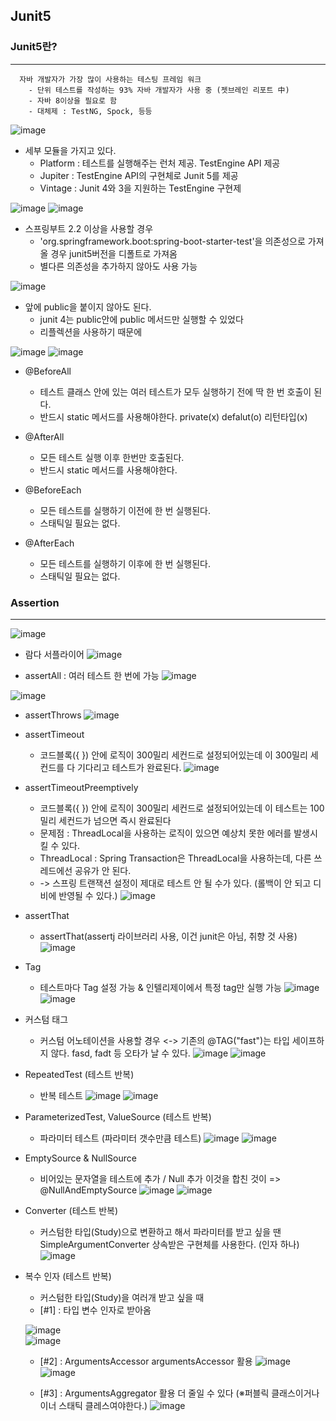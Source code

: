 ## Junit5

### Junit5란?
-----
```
  자바 개발자가 가장 많이 사용하는 테스팅 프레임 워크
    - 단위 테스트를 작성하는 93% 자바 개발자가 사용 중 (젯브레인 리포트 中)
    - 자바 8이상을 필요로 함
    - 대체제 : TestNG, Spock, 등등
```
![image](https://user-images.githubusercontent.com/76584547/120640178-212e4980-c4ad-11eb-8152-143e2f88dfaf.png)


  + 세부 모듈을 가지고 있다.
    + Platform : 테스트를 실행해주는 런처 제공. TestEngine API 제공 
    + Jupiter : TestEngine API의 구현체로 Junit 5를 제공
    + Vintage : Junit 4와 3을 지원하는 TestEngine 구현제

![image](https://user-images.githubusercontent.com/76584547/120641428-8afb2300-c4ae-11eb-8886-9464b7358c15.png)
![image](https://user-images.githubusercontent.com/76584547/120642053-605d9a00-c4af-11eb-8d23-39669b205343.png)

  + 스프링부트 2.2 이상을 사용할 경우
    + 'org.springframework.boot:spring-boot-starter-test'을 의존성으로 가져올 경우 junit5버전을 디폴트로 가져옴 
    + 별다른 의존성을 추가하지 않아도 사용 가능


![image](https://user-images.githubusercontent.com/76584547/120641838-1674b400-c4af-11eb-9371-1b7ed3b49f80.png)
  + 앞에 public을 붙이지 않아도 된다.
    + junit 4는 public안에 public 메서드만 실행할 수 있었다
    + 리플렉션을 사용하기 때문에


![image](https://user-images.githubusercontent.com/76584547/120642927-77e95280-c4b0-11eb-8171-1df27d6a03cf.png)
![image](https://user-images.githubusercontent.com/76584547/120643026-98b1a800-c4b0-11eb-96c2-79301775758d.png)
  
  + @BeforeAll
    + 테스트 클래스 안에 있는 여러 테스트가 모두 실행하기 전에 딱 한 번 호출이 된다.
    + 반드시 static 메서드를 사용해야한다. private(x) defalut(o) 리턴타입(x)
   
  + @AfterAll
    + 모든 테스트 실행 이후 한번만 호출된다.
    + 반드시 static 메서드를 사용해야한다.

  + @BeforeEach
    + 모든 테스트를 실행하기 이전에 한 번 실행된다.
    + 스태틱일 필요는 없다.

  + @AfterEach
    + 모든 테스트를 실행하기 이후에 한 번 실행된다.
    + 스태틱일 필요는 없다.


### Assertion
---

![image](https://user-images.githubusercontent.com/76584547/120801504-3625de00-c57c-11eb-80e2-98b5f220ab68.png)

+ 람다 서플라이어
![image](https://user-images.githubusercontent.com/76584547/120801620-5a81ba80-c57c-11eb-9e09-dcf7bcdfd0b9.png)

+ assertAll : 여러 테스트 한 번에 가능
![image](https://user-images.githubusercontent.com/76584547/120803529-9c136500-c57e-11eb-9d33-d98d4ed78261.png)

![image](https://user-images.githubusercontent.com/76584547/120803568-a6356380-c57e-11eb-97d0-8e0bb093a496.png)

 
+ assertThrows
![image](https://user-images.githubusercontent.com/76584547/120804326-789cea00-c57f-11eb-9605-159e58514deb.png)

+ assertTimeout
  + 코드블록({ }) 안에 로직이 300밀리 세컨드로 설정되어있는데 이 300밀리 세컨드를 다 기다리고 테스트가 완료된다.
![image](https://user-images.githubusercontent.com/76584547/120805812-28bf2280-c581-11eb-836a-02114b4c472e.png)

+ assertTimeoutPreemptively
  + 코드블록({ }) 안에 로직이 300밀리 세컨드로 설정되어있는데  이 테스트는 100밀리 세컨드가 넘으면 즉시 완료된다
  + 문제점 : ThreadLocal을 사용하는 로직이 있으면 예상치 못한 에러를 발생시킬 수 있다.
  + ThreadLocal : Spring Transaction은 ThreadLocal을 사용하는데, 다른 쓰레드에선 공유가 안 된다.
  +   -> 스프링 트랜잭션 설정이 제대로 테스트 안 될 수가 있다. (롤백이 안 되고 디비에 반영될 수 있다.)
![image](https://user-images.githubusercontent.com/76584547/120805939-43919700-c581-11eb-9424-fb2c118992e0.png)


+ assertThat
  + assertThat(assertj 라이브러리 사용, 이건 junit은 아님, 취향 것 사용)
![image](https://user-images.githubusercontent.com/76584547/120806386-c0247580-c581-11eb-8afb-2fc6ad5f441f.png)


+ Tag
  + 테스트마다 Tag 설정 가능 & 인텔리제이에서 특정 tag만 실행 가능
  ![image](https://user-images.githubusercontent.com/76584547/120915887-486d5c80-c6e1-11eb-9280-e2f97531791b.png)
  ![image](https://user-images.githubusercontent.com/76584547/120915897-59b66900-c6e1-11eb-8007-76e477c79e70.png)
  
  
+ 커스텀 태그
  + 커스텀 어노테이션을 사용할 경우 <-> 기존의 @TAG("fast")는 타입 세이프하지 않다. fasd, fadt 등 오타가 날 수 있다.
  ![image](https://user-images.githubusercontent.com/76584547/120916117-a189c000-c6e2-11eb-8e4f-c445147d7b3c.png)
  ![image](https://user-images.githubusercontent.com/76584547/120916125-ac445500-c6e2-11eb-91c4-4980ef72a319.png)


+ RepeatedTest (테스트 반복)
  + 반복 테스트
  ![image](https://user-images.githubusercontent.com/76584547/120918010-2aa5f480-c6ed-11eb-9e41-4ac3611b17d3.png)
  ![image](https://user-images.githubusercontent.com/76584547/120918015-32fe2f80-c6ed-11eb-868e-f928d62a506b.png)


+ ParameterizedTest, ValueSource (테스트 반복)
  +  파라미터 테스트 (파라미터 갯수만큼 테스트)
  ![image](https://user-images.githubusercontent.com/76584547/120918219-4067e980-c6ee-11eb-981c-8014ab4e7c11.png)
  ![image](https://user-images.githubusercontent.com/76584547/120918221-44940700-c6ee-11eb-9bf7-9b345899fd8b.png)

+ EmptySource & NullSource
  + 비어있는 문자열을 테스트에 추가 / Null 추가 이것을 합친 것이 => @NullAndEmptySource
  ![image](https://user-images.githubusercontent.com/76584547/120918637-5080c880-c6f0-11eb-9d7a-757256208770.png)
  ![image](https://user-images.githubusercontent.com/76584547/120918644-5d052100-c6f0-11eb-8166-d775178d9e18.png)


+ Converter (테스트 반복)
  + 커스텀한 타입(Study)으로 변환하고 해서 파라미터를 받고 싶을 땐 SimpleArgumentConverter 상속받은 구현체를 사용한다. (인자 하나) 
  ![image](https://user-images.githubusercontent.com/76584547/120919544-2aa9f280-c6f5-11eb-8fe7-b6d192c09ad9.png)
  

+ 복수 인자 (테스트 반복)
  + 커스텀한 타입(Study)을 여러개 받고 싶을 때
  + [#1] : 타입 변수 인자로 받아옴


  ![image](https://user-images.githubusercontent.com/76584547/120919630-8f654d00-c6f5-11eb-9d24-634ea7590d19.png)  
  ![image](https://user-images.githubusercontent.com/76584547/120919631-92f8d400-c6f5-11eb-9ea3-4c3567aa40d8.png)

  + [#2] : ArgumentsAccessor argumentsAccessor 활용
  ![image](https://user-images.githubusercontent.com/76584547/120919734-1adede00-c6f6-11eb-9cd2-b107700a38be.png)
  ![image](https://user-images.githubusercontent.com/76584547/120919738-1fa39200-c6f6-11eb-8177-5bddab9d400b.png)
  
  + [#3] : ArgumentsAggregator 활용 더 줄일 수 있다 (※퍼블릭 클래스이거나 이너 스태틱 클레스여야한다.)
  ![image](https://user-images.githubusercontent.com/76584547/120919850-b4a68b00-c6f6-11eb-86d8-8e41777579b5.png)




